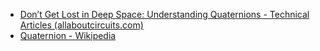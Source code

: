 - [Don’t Get Lost in Deep Space: Understanding Quaternions - Technical Articles (allaboutcircuits.com)](https://www.allaboutcircuits.com/technical-articles/dont-get-lost-in-deep-space-understanding-quaternions/#:~:text=Conclusion,not%20suffer%20from%20gimbal%20lock.)
- [Quaternion - Wikipedia](https://en.wikipedia.org/wiki/Quaternion)